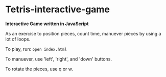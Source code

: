 # Tetris-interactive-game

**Interactive Game written in JavaScript**

As an exercise to position pieces, count time, manuever pieces by using a lot of loops.

To play, run: `open index.html`

To manuever, use 'left', 'right', and 'down' buttons.

To rotate the pieces, use q or w.
